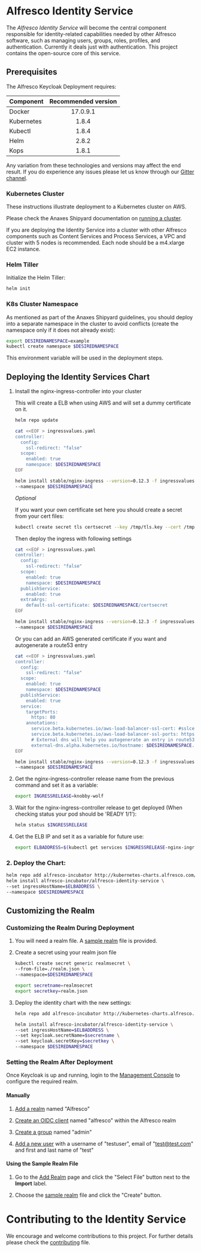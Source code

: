 # Alfresco Identity Service

The *Alfresco Identity Service* will become the central component responsible for identity-related capabilities needed by other Alfresco software, such as managing users, groups, roles, profiles, and authentication. Currently it deals just with authentication. This project contains the open-source core of this service.

## Prerequisites

The Alfresco Keycloak Deployment requires:

| Component        | Recommended version |
| ------------- |:-------------:|
| Docker     | 17.0.9.1 |
| Kubernetes | 1.8.4    |
| Kubectl    | 1.8.4    |
| Helm       | 2.8.2    |
| Kops       | 1.8.1    |

Any variation from these technologies and versions may affect the end result. If you do experience any issues please let us know through our [Gitter channel](https://gitter.im/Alfresco/platform-services?utm_source=share-link&utm_medium=link&utm_campaign=share-link).

### Kubernetes Cluster

These instructions illustrate deployment to a Kubernetes cluster on AWS.

Please check the Anaxes Shipyard documentation on [running a cluster](https://github.com/Alfresco/alfresco-anaxes-shipyard/blob/master/SECRETS.md).

If you are deploying the Identity Service into a cluster with other Alfresco components such as Content Services and Process Services, a VPC and cluster with 5 nodes is recommended. Each node should be a m4.xlarge EC2 instance.

### Helm Tiller

Initialize the Helm Tiller:
```bash
helm init
```

### K8s Cluster Namespace

As mentioned as part of the Anaxes Shipyard guidelines, you should deploy into a separate namespace in the cluster to avoid conflicts (create the namespace only if it does not already exist):
```bash
export DESIREDNAMESPACE=example
kubectl create namespace $DESIREDNAMESPACE
```

This environment variable will be used in the deployment steps.

## Deploying the Identity Services Chart

1. Install the nginx-ingress-controller into your cluster

    This will create a ELB when using AWS and will set a dummy certificate on it.

    ```bash
    helm repo update

    cat <<EOF > ingressvalues.yaml
    controller:
      config:
        ssl-redirect: "false"
      scope:
        enabled: true
        namespace: $DESIREDNAMESPACE
    EOF

    helm install stable/nginx-ingress --version=0.12.3 -f ingressvalues.yaml \
    --namespace $DESIREDNAMESPACE
    ```

    *Optional*

    If you want your own certificate set here you should create a secret from your cert files:

    ```bash
    kubectl create secret tls certsecret --key /tmp/tls.key --cert /tmp/tls.crt --namespace $DESIREDNAMESPACE
    ```
    Then deploy the ingress with following settings
    ```bash
    cat <<EOF > ingressvalues.yaml
    controller:
      config:
        ssl-redirect: "false"
      scope:
        enabled: true
        namespace: $DESIREDNAMESPACE
      publishService:
        enabled: true
      extraArgs:
        default-ssl-certificate: $DESIREDNAMESPACE/certsecret
    EOF

    helm install stable/nginx-ingress --version=0.12.3 -f ingressvalues.yaml \
    --namespace $DESIREDNAMESPACE
    ```

    Or you can add an AWS generated certificate if you want and autogenerate a route53 entry

    ```bash
    cat <<EOF > ingressvalues.yaml
    controller:
      config:
        ssl-redirect: "false"
      scope:
        enabled: true
        namespace: $DESIREDNAMESPACE
      publishService:
        enabled: true
      service:
        targetPorts:
          https: 80
        annotations:
          service.beta.kubernetes.io/aws-load-balancer-ssl-cert: #sslcert ARN -> https://github.com/kubernetes/kubernetes/blob/master/pkg/cloudprovider/providers/aws/aws.go
          service.beta.kubernetes.io/aws-load-balancer-ssl-ports: https
          # External dns will help you autogenerate an entry in route53 for your cluster. More info here -> https://github.com/kubernetes-incubator/external-dns
          external-dns.alpha.kubernetes.io/hostname: $DESIREDNAMESPACE.YourDNSZone
    EOF

    helm install stable/nginx-ingress --version=0.12.3 -f ingressvalues.yaml \
    --namespace $DESIREDNAMESPACE
    ```

2. Get the nginx-ingress-controller release name from the previous command and set it as a variable:

    ```bash
    export INGRESSRELEASE=knobby-wolf
    ```

3. Wait for the nginx-ingress-controller release to get deployed (When checking status your pod should be 'READY 1/1'):

    ```bash
    helm status $INGRESSRELEASE
    ```

4. Get the ELB IP and set it as a variable for future use:

    ```bash
    export ELBADDRESS=$(kubectl get services $INGRESSRELEASE-nginx-ingress-controller --namespace=$DESIREDNAMESPACE -o jsonpath={.status.loadBalancer.ingress[0].hostname})
    ```

### 2. Deploy the Chart:
```bash
helm repo add alfresco-incubator http://kubernetes-charts.alfresco.com/incubator
helm install alfresco-incubator/alfresco-identity-service \
--set ingressHostName=$ELBADDRESS \
--namespace $DESIREDNAMESPACE
```

## Customizing the Realm

### Customizing the Realm During Deployment

1. You will need a realm file. A [sample realm](./alfresco-realm.json) file is provided.

2. Create a secret using your realm json file
   ```bash
   kubectl create secret generic realmsecret \
   --from-file=./realm.json \
   --namespace=$DESIREDNAMESPACE

   export secretname=realmsecret
   export secretkey=realm.json
   ```

3. Deploy the identity chart with the new settings:

    ```bash
    helm repo add alfresco-incubator http://kubernetes-charts.alfresco.com/incubator

    helm install alfresco-incubator/alfresco-identity-service \
    --set ingressHostName=$ELBADDRESS \
    --set keycloak.secretName=$secretname \
    --set keycloak.secretKey=$secretkey \
    --namespace $DESIREDNAMESPACE
    ```

### Setting the Realm After Deployment

Once Keycloak is up and running, login to the [Management Console](http://www.keycloak.org/docs/3.4/server_admin/index.html#admin-console) to configure the required realm. 

#### Manually

1. [Add a realm](http://www.keycloak.org/docs/3.4/server_admin/index.html#_create-realm) named "Alfresco"

2. [Create an OIDC client](http://www.keycloak.org/docs/3.4/server_admin/index.html#oidc-clients) named "alfresco" within the Alfresco realm

3. [Create a group](http://www.keycloak.org/docs/3.4/server_admin/index.html#groups) named "admin"

4. [Add a new user](http://www.keycloak.org/docs/3.4/server_admin/index.html#_create-new-user) with a username of "testuser", email of "test@test.com" and first and last name of "test"

#### Using the Sample Realm File

1. Go to the [Add Realm](http://www.keycloak.org/docs/3.4/server_admin/index.html#_create-realm) page and click the "Select File" button next to the **Import** label.

2. Choose the [sample realm](./alfresco-realm.json) file and click the "Create" button.

# Contributing to the Identity Service

We encourage and welcome contributions to this project. For further details please check the [contributing](./CONTRIBUTING.md) file.
